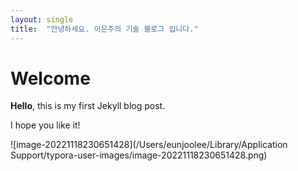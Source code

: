 ```yaml
---
layout: single
title:  "안녕하세요. 이은주의 기술 블로그 입니다."
---
```


# Welcome

**Hello**, this is my first Jekyll blog post.

I hope you like it!

![image-20221118230651428](/Users/eunjoolee/Library/Application Support/typora-user-images/image-20221118230651428.png)
